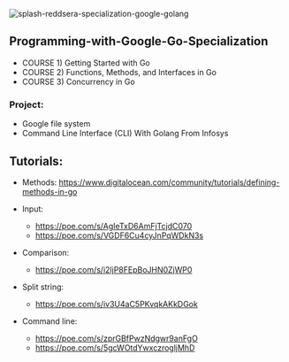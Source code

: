 
![splash-reddsera-specialization-google-golang](https://user-images.githubusercontent.com/69214737/226206156-fce8b097-6aa8-4d35-bd9f-2b40ecfeba78.png)


## Programming-with-Google-Go-Specialization

- COURSE 1) Getting Started with Go
- COURSE 2) Functions, Methods, and Interfaces in Go
- COURSE 3) Concurrency in Go

### Project: 
- Google file system
- Command Line Interface (CLI) With Golang From Infosys


## Tutorials:
- Methods: https://www.digitalocean.com/community/tutorials/defining-methods-in-go
- Input:
	- https://poe.com/s/AgIeTxD6AmFjTcjdC070
	- https://poe.com/s/VGDF6Cu4cyJnPqWDkN3s
- Comparison:
	- https://poe.com/s/i2ljP8FEpBoJHN0ZjWP0

- Split string:
	- https://poe.com/s/iv3U4aC5PKvqkAKkDGok
- Command line:
	- https://poe.com/s/zprGBfPwzNdgwr9anFgO
	- https://poe.com/s/5gcWOtdYwxczrogljMhD
